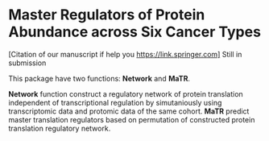 # **Master Regulators of Protein Abundance across Six Cancer Types**

[Citation of our manuscript if help you https://link.springer.com] Still in submission

This package have two functions: **Network** and **MaTR**.

**Network** function construct a regulatory network of protein translation independent of transcriptional regulation by simutaniously using transcriptomic data and protomic data of the same cohort. 
**MaTR** predict master translation regulators based on permutation of constructed protein translation regulatory network.
